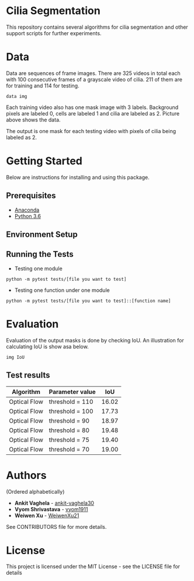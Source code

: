 # Cilia Segmentation

This repository contains several algorithms for cilia segmentation and other support scripts for further experiments. 

# Data

Data are sequences of frame images. There are 325 videos in total each with 100 consecutive frames of a grayscale video of cilia. 211 of them are for training and 114 for testing. 

`data img`

Each training video also has one mask image with 3 labels. Background pixels are labeled 0, cells are labeled 1 and cilia are labeled as 2. Picture above shows the data.

The output is one mask for each testing video with pixels of cilia being labeled as 2.

# Getting Started

Below are instructions for installing and using this package.

## Prerequisites

- [Anaconda](https://www.anaconda.com/)
- [Python 3.6](https://www.python.org/downloads/release/python-360/)


## Environment Setup


## Running the Tests

- Testing one module
```
python -m pytest tests/[file you want to test]
```
- Testing one function under one module
```
python -m pytest tests/[file you want to test]::[function name]
```

# Evaluation

Evaluation of the output masks is done by checking IoU. An illustration for calculating IoU is show asa below.

`img IoU`

## Test results

Algorithm | Parameter value | IoU |
----------|-----------------|-----|
Optical Flow | threshold = 110 |16.02|
Optical Flow | threshold = 100 |17.73|
Optical Flow | threshold = 90  |18.97|
Optical Flow | threshold = 80  |19.48|
Optical Flow | threshold = 75  |19.40|
Optical Flow | threshold = 70  |19.00|

# Authors

(Ordered alphabetically)

- **Ankit Vaghela** - [ankit-vaghela30](https://github.com/ankit-vaghela30)
- **Vyom Shrivastava** - [vyom1911](https://github.com/vyom1911)
- **Weiwen Xu** - [WeiwenXu21](https://github.com/WeiwenXu21)

See CONTRIBUTORS file for more details.

# License

This project is licensed under the MIT License - see the LICENSE file for details
